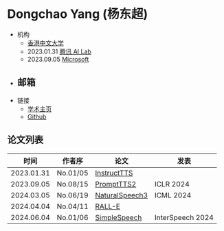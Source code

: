 # Dongchao Yang (杨东超)

- 机构
  - [香港中文大学](../Institutions/CHN-CUHK_香港中文大学.md)
  - 2023.01.31 [腾讯 AI Lab](../Institutions/CHN-TecentAI.md)
  - 2023.09.05 [Microsoft](../Institutions/USA-Microsoft.md)
- 邮箱
  - 
- 链接
  - [学术主页](https://dongchaoyang.top)
  - [Github](https://github.com/yangdongchao)

## 论文列表

| 时间 | 作者序 | 论文 | 发表 |
|:-:|:-:|---|---|
| 2023.01.31 | No.01/05 | [InstructTTS](../Models/Prompt/2023.01.31_InstructTTS.md) |
| 2023.09.05 | No.08/15 | [PromptTTS2](../Models/Prompt/2023.09.05_PromptTTS2.md) | ICLR 2024
| 2024.03.05 | No.06/19 | [NaturalSpeech3](../Models/Diffusion/2024.03.05_NaturalSpeech3.md) | ICML 2024
| 2024.04.04 | No.04/11 | [RALL-E](../Models/Speech_LLM/2024.04.04_RALL-E.md) |
| 2024.06.04 | No.01/06 | [SimpleSpeech](../Models/Diffusion/2024.06.04_SimpleSpeech.md) | InterSpeech 2024